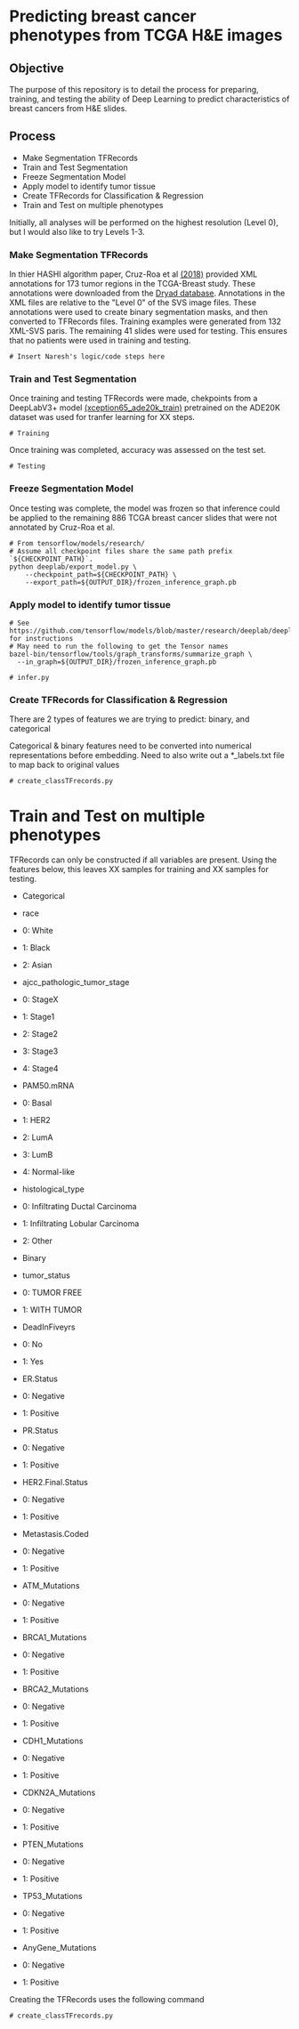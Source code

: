 # Predicting breast cancer phenotypes from TCGA H&E images

## Objective
The purpose of this repository is to detail the process for preparing, training, and testing the ability of Deep Learning to predict characteristics of breast cancers from H&E slides.

## Process
* Make Segmentation TFRecords
* Train and Test Segmentation
* Freeze Segmentation Model
* Apply model to identify tumor tissue
* Create TFRecords for Classification & Regression
* Train and Test on multiple phenotypes

Initially, all analyses will be performed on the highest resolution (Level 0), but I would also like to try Levels 1-3.



### Make Segmentation TFRecords
In thier HASHI algorithm paper, Cruz-Roa et al [(2018)](https://journals.plos.org/plosone/article?id=10.1371/journal.pone.0196828) provided XML annotations for 173 tumor regions in the TCGA-Breast study. These annotations were downloaded from the [Dryad database](https://datadryad.org/resource/doi:10.5061/dryad.1g2nt41). Annotations in the XML files are relative to the "Level 0" of the SVS image files. These annotations were used to create binary segmentation masks, and then converted to TFRecords files. Training examples were generated from 132 XML-SVS paris. The remaining 41 slides were used for testing.  This ensures that no patients were used in training and testing.
```
# Insert Naresh's logic/code steps here
```

### Train and Test Segmentation
Once training and testing TFRecords were made, chekpoints from a DeepLabV3+ model [(xception65_ade20k_train)](http://download.tensorflow.org/models/deeplabv3_xception_ade20k_train_2018_05_29.tar.gz) pretrained on the ADE20K dataset was used for tranfer learning for XX steps.
```
# Training
```
Once training was completed, accuracy was assessed on the test set.
```
# Testing
```

### Freeze Segmentation Model
Once testing was complete, the model was frozen so that inference could be applied to the remaining 886 TCGA breast cancer slides that were not annotated by Cruz-Roa et al.
```
# From tensorflow/models/research/
# Assume all checkpoint files share the same path prefix `${CHECKPOINT_PATH}`.
python deeplab/export_model.py \
    --checkpoint_path=${CHECKPOINT_PATH} \
    --export_path=${OUTPUT_DIR}/frozen_inference_graph.pb
```

### Apply model to identify tumor tissue

```
# See https://github.com/tensorflow/models/blob/master/research/deeplab/deeplab_demo.ipynb for instructions
# May need to run the following to get the Tensor names
bazel-bin/tensorflow/tools/graph_transforms/summarize_graph \
  --in_graph=${OUTPUT_DIR}/frozen_inference_graph.pb

# infer.py
```
### Create TFRecords for Classification & Regression
There are 2 types of features we are trying to predict: binary, and categorical

Categorical & binary features need to be converted into numerical representations before embedding. Need to also write out a *_labels.txt file to map back to original values
```
# create_classTFrecords.py
```

# Train and Test on multiple phenotypes
TFRecords can only be constructed if all variables are present. Using the features below, this leaves XX samples for training and XX samples for testing. 

* Categorical
 * race
  * 0: White
  * 1: Black
  * 2: Asian
 * ajcc_pathologic_tumor_stage
  * 0: StageX
  * 1: Stage1
  * 2: Stage2
  * 3: Stage3
  * 4: Stage4
 * PAM50.mRNA
  * 0: Basal
  * 1: HER2
  * 2: LumA
  * 3: LumB
  * 4: Normal-like
 * histological_type
  * 0: Infiltrating Ductal Carcinoma
  * 1: Infiltrating Lobular Carcinoma
  * 2: Other

* Binary
 * tumor_status
  * 0: TUMOR FREE
  * 1: WITH TUMOR
 * DeadInFiveyrs
  * 0: No
  * 1: Yes
 * ER.Status
  * 0: Negative
  * 1: Positive
 * PR.Status
  * 0: Negative
  * 1: Positive
 * HER2.Final.Status
  * 0: Negative
  * 1: Positive
 * Metastasis.Coded
  * 0: Negative
  * 1: Positive
 * ATM_Mutations
  * 0: Negative
  * 1: Positive
 * BRCA1_Mutations
  * 0: Negative
  * 1: Positive
 * BRCA2_Mutations
  * 0: Negative
  * 1: Positive
 * CDH1_Mutations
  * 0: Negative
  * 1: Positive
 * CDKN2A_Mutations
  * 0: Negative
  * 1: Positive
 * PTEN_Mutations
  * 0: Negative
  * 1: Positive
 * TP53_Mutations
  * 0: Negative
  * 1: Positive
 * AnyGene_Mutations
  * 0: Negative
  * 1: Positive

Creating the TFRecords uses the following command
```
# create_classTFrecords.py
```



